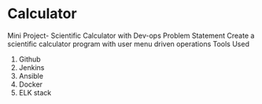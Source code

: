 # Calculator
Mini Project- Scientific Calculator with Dev-ops
Problem Statement
Create a scientific calculator program with user menu driven operations
Tools Used
1. Github
2. Jenkins
3. Ansible
4. Docker
5. ELK stack
